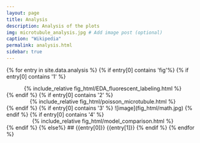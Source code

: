 ```yaml
---
layout: page
title: Analysis
description: Analysis of the plots
img: microtubule_analysis.jpg # Add image post (optional)
caption: "Wikipedia"
permalink: analysis.html
sidebar: true
---
```



{% for entry in site.data.analysis %}
{% if entry[0] contains 'fig'%}
{% if entry[0] contains '1' %}
<center>
{% include_relative fig_html/EDA_fluorescent_labeling.html %}
</center>
{% endif %}
{% if entry[0] contains '2' %}
<center>
{% include_relative fig_html/poisson_microtubule.html %}
</center>
{% endif %}
{% if entry[0] contains '3' %}
![image](fig_html/math.jpg)
{% endif %}
{% if entry[0] contains '4' %}
<center>
{% include_relative fig_html/model_comparison.html %}
</center>
{% endif %}
{% else%}
## {{entry[0]}}
{{entry[1]}}
{% endif %}
{% endfor %}
